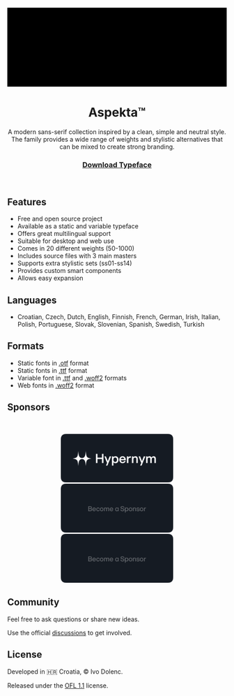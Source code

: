 <p align="center">
  <img alt="Aspekta™ Typeface" src="./media/aspekta_cover.gif">
</p>

<h1 align="center">Aspekta™</h1>

<p align="center">A modern sans-serif collection inspired by a clean, simple and neutral style. <br> The family provides a wide range of weights and stylistic alternatives that can be mixed to create strong branding.</p>

<h3 align="center">
  <a title="Download Aspekta™ Typeface" href="https://github.com/ivodolenc/aspekta/releases">Download Typeface</a>
</h3>

<br>

## Features

- Free and open source project
- Available as a static and variable typeface
- Offers great multilingual support
- Suitable for desktop and web use
- Comes in 20 different weights (50-1000)
- Includes source files with 3 main masters
- Supports extra stylistic sets (ss01-ss14)
- Provides custom smart components
- Allows easy expansion

## Languages

- Croatian, Czech, Dutch, English, Finnish, French, German, Irish, Italian, Polish, Portuguese, Slovak, Slovenian, Spanish, Swedish, Turkish

## Formats

- Static fonts in [.otf](./fonts/otf/) format
- Static fonts in [.ttf](./fonts/ttf/) format
- Variable font in [.ttf](./fonts/variable/) and [.woff2](./fonts/variable/) formats
- Web fonts in [.woff2](./fonts/webfonts/) format

## Sponsors

<br>

<p align="center">
  <a title="Hypernym Studio" href="https://github.com/hypernym-studio">
    <picture>
      <source media="(prefers-color-scheme: dark)" width="258" srcset="./media/hypernym-logo:dark.svg">
      <source media="(prefers-color-scheme: light)" width="258" srcset="./media/hypernym-logo:light.svg">
      <img alt="Hypernym Studio" width="258" src="./media/hypernym-logo:dark.svg">
    </picture>
  </a>
  <picture>
    <source media="(prefers-color-scheme: dark)" width="258" srcset="./media/sponsor-logo:dark.svg">
    <source media="(prefers-color-scheme: light)" width="258" srcset="./media/sponsor-logo:light.svg">
    <img alt="Become a Sponsor" width="258" src="./media/sponsor-logo:dark.svg">
  </picture>
  <picture>
    <source media="(prefers-color-scheme: dark)" width="258" srcset="./media/sponsor-logo:dark.svg">
    <source media="(prefers-color-scheme: light)" width="258" srcset="./media/sponsor-logo:light.svg">
    <img alt="Become a Sponsor" width="258" src="./media/sponsor-logo:dark.svg">
  </picture>
</p>

## Community

Feel free to ask questions or share new ideas.

Use the official [discussions](https://github.com/ivodolenc/aspekta/discussions) to get involved.

## License

Developed in 🇭🇷 Croatia, © Ivo Dolenc.

Released under the [OFL 1.1](LICENSE.txt) license.
